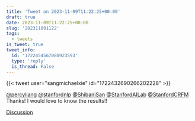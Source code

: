 ```yaml
---
title: 'Tweet on 2023-11-09T11:22:25+00:00'
draft: true
date: 2023-11-09T11:22:25+00:00
slug: '202311091122'
tags:
  - tweets
is_tweet: true
tweet_info:
  id: '1722454567080923593'
  type: 'reply'
  is_thread: False
---
```




{{< tweet user="sangmichaelxie" id="1722432690266202228" >}}

[@percyliang](https://x.com/percyliang) [@stanfordnlp](https://x.com/stanfordnlp) [@ShibaniSan](https://x.com/ShibaniSan) [@StanfordAILab](https://x.com/StanfordAILab) [@StanfordCRFM](https://x.com/StanfordCRFM) Thanks! I would love to know the results!!

[Discussion](https://x.com/sytelus/status/1722454567080923593)
